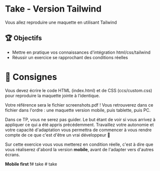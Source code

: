 # Take - Version Tailwind 

Vous allez reproduire une maquette en utilisant Tailwind

## 🏆 Objectifs

* Mettre en pratique vos connaissances d'intégration html/css/tailwind
* Réussir un exercice se rapprochant des conditions réelles

# 📏 Consignes

Vous devez écrire le code HTML (index.html) et de CSS (ccs/custom.css) pour reproduire la maquette jointe à l’identique.

Votre référence sera le fichier screenshots.pdf ! Vous retrouverez dans ce fichier dans l'ordre : une maquette version mobile, puis tablette, puis PC.

Dans ce TP, vous ne serez pas guider. Le but étant de voir si vous arrivez à appliquer ce qui a été appris précédemment. Travaillez votre autonomie et votre capacité d'adaptation vous permettra de commencer à vous rendre compte de ce que c'est d'être un vrai développeur 🚀

Sur cette exercice vous vous metterez en condition réelle, c'est à dire que vous réaliserez d'abord la version **mobile**, avant de l'adapter vers d'autres écrans.

**Mobile first !**#   t a k e  
 #   t a k e  
 